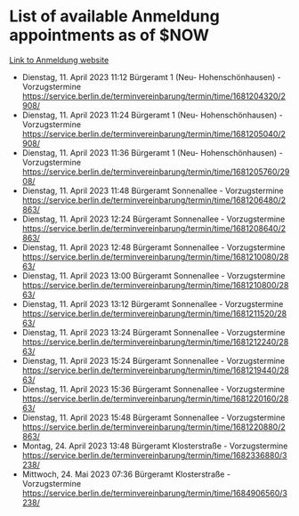 # List of available Anmeldung appointments as of $NOW
[Link to Anmeldung website](https://service.berlin.de/terminvereinbarung/termin/tag.php?termin=1&anliegen[]=120686&dienstleisterlist=122210,122217,327316,122219,327312,122227,327314,122231,327346,122243,327348,122254,122252,329742,122260,329745,122262,329748,122271,327278,122273,327274,122277,327276,330436,122280,327294,122282,327290,122284,327292,122291,327270,122285,327266,122286,327264,122296,327268,150230,329760,122297,327286,122294,327284,122312,329763,122314,329775,122304,327330,122311,327334,122309,327332,317869,122281,327352,122279,329772,122283,122276,327324,122274,327326,122267,329766,122246,327318,122251,327320,122257,327322,122208,327298,122226,327300&herkunft=http%3A%2F%2Fservice.berlin.de%2Fdienstleistung%2F120686%2F)
- Dienstag, 11. April 2023 11:12 Bürgeramt 1 (Neu- Hohenschönhausen) - Vorzugstermine https://service.berlin.de/terminvereinbarung/termin/time/1681204320/2908/
- Dienstag, 11. April 2023 11:24 Bürgeramt 1 (Neu- Hohenschönhausen) - Vorzugstermine https://service.berlin.de/terminvereinbarung/termin/time/1681205040/2908/
- Dienstag, 11. April 2023 11:36 Bürgeramt 1 (Neu- Hohenschönhausen) - Vorzugstermine https://service.berlin.de/terminvereinbarung/termin/time/1681205760/2908/
- Dienstag, 11. April 2023 11:48 Bürgeramt Sonnenallee - Vorzugstermine https://service.berlin.de/terminvereinbarung/termin/time/1681206480/2863/
- Dienstag, 11. April 2023 12:24 Bürgeramt Sonnenallee - Vorzugstermine https://service.berlin.de/terminvereinbarung/termin/time/1681208640/2863/
- Dienstag, 11. April 2023 12:48 Bürgeramt Sonnenallee - Vorzugstermine https://service.berlin.de/terminvereinbarung/termin/time/1681210080/2863/
- Dienstag, 11. April 2023 13:00 Bürgeramt Sonnenallee - Vorzugstermine https://service.berlin.de/terminvereinbarung/termin/time/1681210800/2863/
- Dienstag, 11. April 2023 13:12 Bürgeramt Sonnenallee - Vorzugstermine https://service.berlin.de/terminvereinbarung/termin/time/1681211520/2863/
- Dienstag, 11. April 2023 13:24 Bürgeramt Sonnenallee - Vorzugstermine https://service.berlin.de/terminvereinbarung/termin/time/1681212240/2863/
- Dienstag, 11. April 2023 15:24 Bürgeramt Sonnenallee - Vorzugstermine https://service.berlin.de/terminvereinbarung/termin/time/1681219440/2863/
- Dienstag, 11. April 2023 15:36 Bürgeramt Sonnenallee - Vorzugstermine https://service.berlin.de/terminvereinbarung/termin/time/1681220160/2863/
- Dienstag, 11. April 2023 15:48 Bürgeramt Sonnenallee - Vorzugstermine https://service.berlin.de/terminvereinbarung/termin/time/1681220880/2863/
- Montag, 24. April 2023 13:48 Bürgeramt Klosterstraße - Vorzugstermine https://service.berlin.de/terminvereinbarung/termin/time/1682336880/3238/
- Mittwoch, 24. Mai 2023 07:36 Bürgeramt Klosterstraße - Vorzugstermine https://service.berlin.de/terminvereinbarung/termin/time/1684906560/3238/
